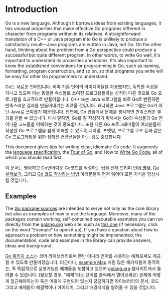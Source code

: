 # Introduction

Go is a new language. Although it borrows ideas from existing languages, it has unusual properties that make effective Go programs different in character from programs written in its relatives. A straightforward translation of a C++ or Java program into Go is unlikely to produce a satisfactory result—Java programs are written in Java, not Go. On the other hand, thinking about the problem from a Go perspective could produce a successful but quite different program. In other words, to write Go well, it's important to understand its properties and idioms. It's also important to know the established conventions for programming in Go, such as naming, formatting, program construction, and so on, so that programs you write will be easy for other Go programmers to understand.

Go는 새로운 언어입니다. 비록 기존 언어의 아이디어들을 차용했지만, 독특한 속성을 지니고 있으며 이는 동일한 속성들로 쓰여진 프로그램들과는 성격이 다른 것으로 Go 프로그램을 효과적으로 만들어줍니다. C++ 또는 Java 프로그램을 바로 Go로 변환하면 만족스러운 결과를 만들어내기는 어려울 것입니다. 왜냐하면 Java 프로그램은 Go가 아닌 Java로 쓰여졌기 때문입니다. 반면에, Go 관점에서 문제를 생각하면 만족스러운 결과를 만들 수 있습니다. 다시 말하면, Go를 잘 작성하기 위해서는 Go의 속성들과 Go 언어다운 코드들을 이해하는 것이 중요합니다. 또한 다른 Go 프로그래머들이 여러분들이 작성한 Go 프로그램을 쉽게 이해할 수 있도록 네이밍, 포맷팅, 프로그램 구조 등과 같은 Go 프로그래밍을 위한 정해진 컨벤션들을 아는 것도 중요합니다.

This document gives tips for writing clear, idiomatic Go code. It augments the [language specification](https://golang.org/ref/spec), the [Tour of Go](https://tour.golang.org), and How to [Write Go Code](https://golang.org/doc/code.html), all of which you should read first.

이 문서는 명확하고 Go언어다운 Go코드를 작성하는 팁을 전해 드리며 [언어 명세](https://golang.org/ref/spec), [Go 살펴보기](https://tour.golang.org), 그리고 [Go 코드 작성하는 방법](https://golang.org/doc/code.html) 여러분들이 먼저 읽어야 모든 지식을 향상시킬 것입니다.

## Examples

The [Go package sources](https://golang.org/src/) are intended to serve not only as the core library but also as examples of how to use the language. Moreover, many of the packages contain working, self-contained executable examples you can run directly from the [golang.org](https://golang.org/) web site, such as [this one](https://golang.org/pkg/strings/#example_Map) (if necessary, click on the word "Example" to open it up). If you have a question about how to approach a problem or how something might be implemented, the documentation, code and examples in the library can provide answers, ideas and background.

[Go 패키지 소스](https://golang.org/src/)는 코어 라이브러리로써 뿐만 아니라 언어를 사용하는 예제로써도 제공될 수 있도록 만들어졌습니다. 더군다나, [example Map](https://golang.org/pkg/strings/#exmaple_Map) 처럼 많은 패키지들이 동작하는, 즉 독립적으로 실행가능한 예제들을 포함하고 있으며 [golang.org](https://golang.org/) 웹사이트에서 돌려볼 수 있습니다. (필요할 경우, "예제"라는 단어를 클릭해서 열어보세요) 문제에 어떻게 접근해야하는지 혹은 어떻게 구현되어 있는지 궁금하다면 라이브러리의 문서, 코드 그리고 예제들이 해결책이나 아이디어, 그리고 배경지식을 알려줄 수 있을 것입니다.
